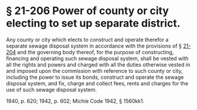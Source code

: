 # § 21-206 Power of county or city electing to set up separate district.

<p>Any county or city which elects to construct and operate therefor a separate sewage disposal system in accordance with the provisions of § <a href='http://law.lis.virginia.gov/vacode/21-204/'>21-204</a> and the governing body thereof, for the purpose of constructing, financing and operating such sewage disposal system, shall be vested with all the rights and powers and charged with all the duties otherwise vested in and imposed upon the commission with reference to such county or city, including the power to issue its bonds, construct and operate the sewage disposal system, and fix, charge and collect fees, rents and charges for the use of such sewage disposal system.</p><p>1940, p. 620; 1942, p. 602; Michie Code 1942, § 1560kk1.</p>